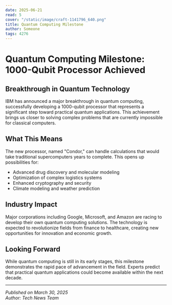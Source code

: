 ```yaml
---
date: 2025-06-21
read: 5
cover: "/static/image/craft-1141796_640.png"
title: Quantum Computing Milestone
author: Someone
tags: 4276
---
```


# Quantum Computing Milestone: 1000-Qubit Processor Achieved

## Breakthrough in Quantum Technology

IBM has announced a major breakthrough in quantum computing, successfully developing a 1000-qubit processor that represents a significant step toward practical quantum applications. This achievement brings us closer to solving complex problems that are currently impossible for classical computers.

## What This Means

The new processor, named "Condor," can handle calculations that would take traditional supercomputers years to complete. This opens up possibilities for:

- Advanced drug discovery and molecular modeling
- Optimization of complex logistics systems
- Enhanced cryptography and security
- Climate modeling and weather prediction

## Industry Impact

Major corporations including Google, Microsoft, and Amazon are racing to develop their own quantum computing solutions. The technology is expected to revolutionize fields from finance to healthcare, creating new opportunities for innovation and economic growth.

## Looking Forward

While quantum computing is still in its early stages, this milestone demonstrates the rapid pace of advancement in the field. Experts predict that practical quantum applications could become available within the next decade.

---

_Published on March 30, 2025_  
_Author: Tech News Team_
